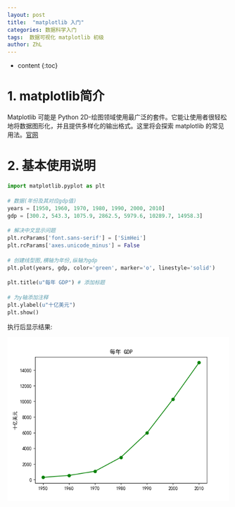 ```yaml
---
layout: post
title:  "matplotlib 入门"
categories: 数据科学入门
tags:  数据可视化 matplotlib 初级
author: ZhL
---
```


* content
{:toc}

# 1. matplotlib简介

Matplotlib 可能是 Python 2D-绘图领域使用最广泛的套件。它能让使用者很轻松地将数据图形化，并且提供多样化的输出格式。这里将会探索 matplotlib 的常见用法。[官网](https://matplotlib.org/ "matplotlib官网")

# 2. 基本使用说明

```python
import matplotlib.pyplot as plt

# 数据(年份及其对应gdp值)
years = [1950, 1960, 1970, 1980, 1990, 2000, 2010]
gdp = [300.2, 543.3, 1075.9, 2862.5, 5979.6, 10289.7, 14958.3]

# 解决中文显示问题
plt.rcParams['font.sans-serif'] = ['SimHei']
plt.rcParams['axes.unicode_minus'] = False

# 创建线型图,横轴为年份,纵轴为gdp
plt.plot(years, gdp, color='green', marker='o', linestyle='solid')

plt.title(u"每年 GDP") # 添加标题

# 为y轴添加注释
plt.ylabel(u"十亿美元")
plt.show()

```
执行后显示结果:


 ![image](https://github.com/liuzhihan027/liuzhihan027.github.io/raw/master/images-folder/2018-08-13-001.png)
